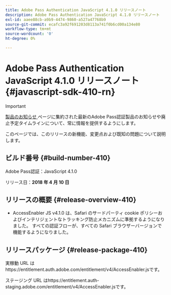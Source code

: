 ```yaml
---
title: Adobe Pass Authentication JavaScript 4.1.0 リリースノート
description: Adobe Pass Authentication JavaScript 4.1.0 リリースノート
exl-id: aaee88cb-a9b9-4474-9860-a527a47768b9
source-git-commit: ecafc3a92f691203d8113a741f0b6cd00a134e80
workflow-type: tm+mt
source-wordcount: '0'
ht-degree: 0%

---
```


# Adobe Pass Authentication JavaScript 4.1.0 リリースノート {#javascript-sdk-410-rn}

>[!IMPORTANT]
>
> [ 製品のお知らせ ](/help/authentication/product-announcements.md) ページに集約された最新のAdobe Pass認証製品のお知らせや廃止予定タイムラインについて、常に情報を提供するようにします。

このページでは、このリリースの新機能、変更点および既知の問題について説明します。

## ビルド番号 {#build-number-410}

Adobe Pass認証：JavaScript 4.1.0

リリース日：**2018 年 4 月 10 日**

## リリースの概要 {#release-overview-410}

* AccessEnabler JS v4.1.0 は、Safari のサードパーティ cookie ポリシーおよびインテリジェントなトラッキング防止メカニズムに準拠するようになりました。 すべての認証フローが、すべての Safari ブラウザーバージョンで機能するようになりました。

## リリースパッケージ {#release-package-410}

実稼動 URL はhttps://entitlement.auth.adobe.com/entitlement/v4/AccessEnabler.jsです。

ステージング URL はhttps://entitlement.auth-staging.adobe.com/entitlement/v4/AccessEnabler.jsです。
